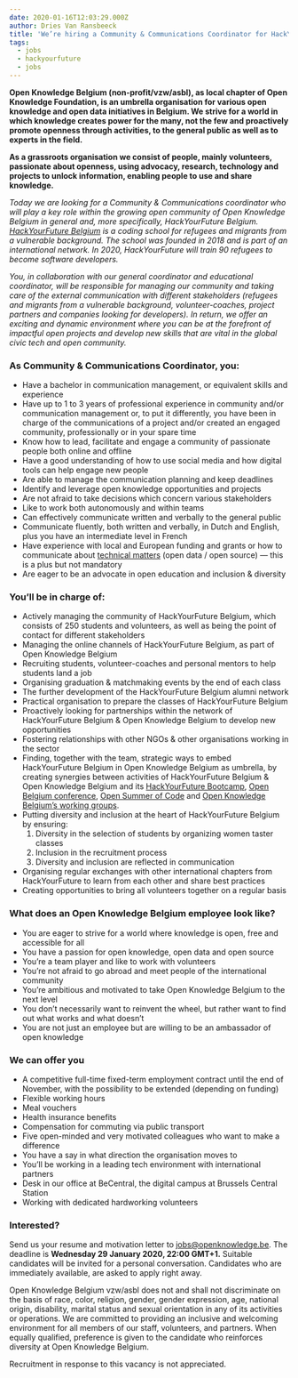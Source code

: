 ```yaml
---
date: 2020-01-16T12:03:29.000Z
author: Dries Van Ransbeeck
title: 'We’re hiring a Community & Communications Coordinator for HackYourFuture Belgium with up to 3 years of experience (F/M/X)'
tags:
  - jobs
  - hackyourfuture
  - jobs
---
```


**Open Knowledge Belgium (non-profit/vzw/asbl), as local chapter of Open Knowledge Foundation, is an umbrella organisation for various open knowledge and open data initiatives in Belgium. We strive for a world in which knowledge creates power for the many, not the few and proactively promote openness through activities, to the general public as well as to experts in the field.**

**As a grassroots organisation we consist of people, mainly volunteers, passionate about openness, using advocacy, research, technology and projects to unlock information, enabling people to use and share knowledge.**

_Today we are looking for a Community &amp; Communications coordinator who will play a key role within the growing open community of Open Knowledge Belgium in general and, more specifically, HackYourFuture Belgium. [HackYourFuture Belgium](https://hackyourfuture.be/) is a coding school for refugees and migrants from a vulnerable background. The school was founded in 2018 and is part of an international network. In 2020, HackYourFuture will train 90 refugees to become software developers._

_You, in collaboration with our general coordinator and educational coordinator, will be responsible for managing our community and taking care of the external communication with different stakeholders (refugees and migrants from a vulnerable background, volunteer-coaches, project partners and companies looking for developers). In return, we offer an exciting and dynamic environment where you can be at the forefront of impactful open projects and develop new skills that are vital in the global civic tech and open community._

### As Community &amp; Communications Coordinator, you:

- Have a bachelor in communication management, or equivalent skills and experience
- Have up to 1 to 3 years of professional experience in community and/or communication management or, to put it differently, you have been in charge of the communications of a project and/or created an engaged community, professionally or in your spare time
- Know how to lead, facilitate and engage a community of passionate people both online and offline
- Have a good understanding of how to use social media and how digital tools can help engage new people
- Are able to manage the communication planning and keep deadlines
- Identify and leverage open knowledge opportunities and projects
- Are not afraid to take decisions which concern various stakeholders
- Like to work both autonomously and within teams
- Can effectively communicate written and verbally to the general public
- Communicate fluently, both written and verbally, in Dutch and English, plus you have an intermediate level in French
- Have experience with local and European funding and grants or how to communicate about [technical matters](https://github.com/HackYourFutureBelgium) (open data / open source) — this is a plus but not mandatory
- Are eager to be an advocate in open education and inclusion &amp; diversity

### You’ll be in charge of:

- Actively managing the community of HackYourFuture Belgium, which consists of 250 students and volunteers, as well as being the point of contact for different stakeholders
- Managing the online channels of HackYourFuture Belgium, as part of Open Knowledge Belgium
- Recruiting students, volunteer-coaches and personal mentors to help students land a job
- Organising graduation &amp; matchmaking events by the end of each class
- The further development of the HackYourFuture Belgium alumni network
- Practical organisation to prepare the classes of HackYourFuture Belgium
- Proactively looking for partnerships within the network of HackYourFuture Belgium &amp; Open Knowledge Belgium to develop new opportunities
- Fostering relationships with other NGOs &amp; other organisations working in the sector
- Finding, together with the team, strategic ways to embed HackYourFuture Belgium in Open Knowledge Belgium as umbrella, by creating synergies between activities of HackYourFuture Belgium &amp; Open Knowledge Belgium and its [HackYourFuture Bootcamp](https://bootcamp.hackyourfuture.be/), [Open Belgium conference](https://2020.openbelgium.be/), [Open Summer of Code](https://osoc.be/) and [Open Knowledge Belgium’s working groups](https://be.okfn.org/working-groups/).
- Putting diversity and inclusion at the heart of HackYourFuture Belgium by ensuring:
  1. Diversity in the selection of students by organizing women taster classes
  2. Inclusion in the recruitment process
  3. Diversity and inclusion are reflected in communication
- Organising regular exchanges with other international chapters from HackYourFuture to learn from each other and share best practices
- Creating opportunities to bring all volunteers together on a regular basis

### What does an Open Knowledge Belgium employee look like?

- You are eager to strive for a world where knowledge is open, free and accessible for all
- You have a passion for open knowledge, open data and open source
- You’re a team player and like to work with volunteers
- You’re not afraid to go abroad and meet people of the international community
- You’re ambitious and motivated to take Open Knowledge Belgium to the next level
- You don’t necessarily want to reinvent the wheel, but rather want to find out what works and what doesn’t
- You are not just an employee but are willing to be an ambassador of open knowledge

### We can offer you

- A competitive full-time fixed-term employment contract until the end of November, with the possibility to be extended (depending on funding)
- Flexible working hours
- Meal vouchers
- Health insurance benefits
- Compensation for commuting via public transport
- Five open-minded and very motivated colleagues who want to make a difference
- You have a say in what direction the organisation moves to
- You’ll be working in a leading tech environment with international partners
- Desk in our office at BeCentral, the digital campus at Brussels Central Station
- Working with dedicated hardworking volunteers

### Interested?

Send us your resume and motivation letter to [jobs@openknowledge.be](mailto:dries@openknowledge.be). The deadline is **Wednesday 29 January 2020, 22:00 GMT+1.** Suitable candidates will be invited for a personal conversation. Candidates who are immediately available, are asked to apply right away.

Open Knowledge Belgium vzw/asbl does not and shall not discriminate on the basis of race, color, religion, gender, gender expression, age, national origin, disability, marital status and sexual orientation in any of its activities or operations. We are committed to providing an inclusive and welcoming environment for all members of our staff, volunteers, and partners. When equally qualified, preference is given to the candidate who reinforces diversity at Open Knowledge Belgium.

Recruitment in response to this vacancy is not appreciated.
